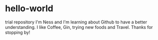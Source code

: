 # hello-world
trial repository
I'm Ness and I'm learning about Github to have a better understanding.
I like Coffee, Gin, trying new foods and Travel.
Thanks for stopping by!
